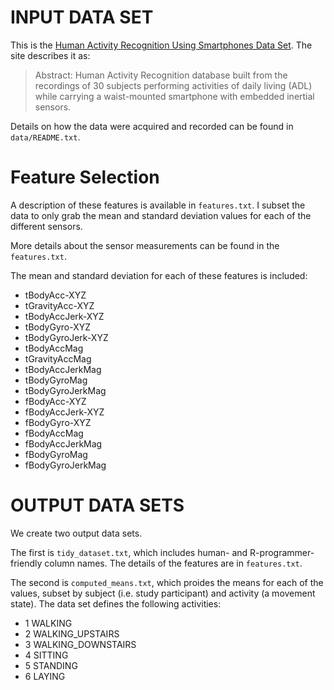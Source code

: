 # INPUT DATA SET

This is the [Human Activity Recognition Using Smartphones Data Set](http://archive.ics.uci.edu/ml/datasets/Human+Activity+Recognition+Using+Smartphones). The site describes it as:

> Abstract: Human Activity Recognition database built from the 
> recordings of 30 subjects performing activities of daily living (ADL) 
> while carrying a waist-mounted smartphone with embedded inertial 
> sensors.

Details on how the data were acquired and recorded can be found in `data/README.txt`.

# Feature Selection 

A description of these features is available in `features.txt`. I subset the data to only grab the mean and standard deviation values for each of the different sensors. 

More details about the sensor measurements can be found in the `features.txt`. 

The mean and standard deviation for each of these features is included:

* tBodyAcc-XYZ
* tGravityAcc-XYZ
* tBodyAccJerk-XYZ
* tBodyGyro-XYZ
* tBodyGyroJerk-XYZ
* tBodyAccMag
* tGravityAccMag
* tBodyAccJerkMag
* tBodyGyroMag
* tBodyGyroJerkMag
* fBodyAcc-XYZ
* fBodyAccJerk-XYZ
* fBodyGyro-XYZ
* fBodyAccMag
* fBodyAccJerkMag
* fBodyGyroMag
* fBodyGyroJerkMag

# OUTPUT DATA SETS

We create two output data sets.

The first is `tidy_dataset.txt`, which includes human- and R-programmer-friendly column names. The details of the features are in `features.txt`.

The second is `computed_means.txt`, which proides the means for each of the values, subset by subject (i.e. study participant) and activity (a movement state). The data set defines the following activities:

* 1 WALKING
* 2 WALKING_UPSTAIRS
* 3 WALKING_DOWNSTAIRS
* 4 SITTING
* 5 STANDING
* 6 LAYING
